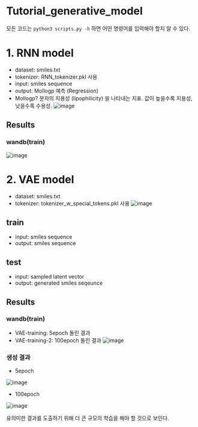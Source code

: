 # Tutorial_generative_model

모든 코드는 ```python3 scripts.py -h``` 하면 어떤 명령어를 입력해야 할지 알 수 있다. 

# 1. RNN model
- dataset: smiles.txt
- tokenizer: RNN_tokenizer.pkl 사용
- input: smiles sequence
- output: Mollogp 예측 (Regression)
- Mollogp? 분자의 지용성 (lipophilicity) 을 나타내는 지표. 값이 높을수록 지용성, 낮을수록 수용성.
![image](https://github.com/user-attachments/assets/902a0295-9dc9-43cd-8ad0-61e1a351d2d5)
## Results
### wandb(train)
![image](https://github.com/user-attachments/assets/2fa2d904-1279-4ca8-b676-6908fe216988)



# 2. VAE model
- dataset: smiles.txt
- tokenizer: tokenizer_w_special_tokens.pkl 사용
![image](https://github.com/user-attachments/assets/4bc965b2-7c0d-4dbe-b408-ec4bee6475bc)
## train
- input: smiles sequence
- output: smiles sequence

## test
- input: sampled latent vector
- output: generated smiles seqeunce

## Results
### wandb(train)
- VAE-training: 5epoch 돌린 결과
- VAE-training-2: 100epoch 돌린 결과
  ![image](https://github.com/user-attachments/assets/22b63a57-daca-4fa3-a099-c7f56941715d)


### 생성 결과
- 5epoch

![image](https://github.com/user-attachments/assets/c5c84f39-a164-4021-9b70-5cdde44ea703)

- 100epoch

![image](https://github.com/user-attachments/assets/e32ec862-a817-48fa-8429-e527ff9bcd30)


유의미한 결과를 도출하기 위해 더 큰 규모의 학습을 해야 할 것으로 보인다.



